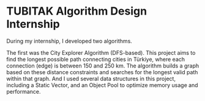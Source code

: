# TUBITAK Algorithm Design Internship 

During my internship, I developed two algorithms.

The first was the City Explorer Algorithm (DFS-based). This project aims to find the longest possible path connecting cities in Türkiye, where each connection (edge) is between 150 and 250 km. 
The algorithm builds a graph based on these distance constraints and searches for the longest valid path within that graph. And I used several data structures in this project, including a Static Vector, and an Object Pool to optimize memory usage and performance.


